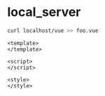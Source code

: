 # local_server

``` bash
curl localhost/vue >> foo.vue
```

```
<template> 
</template> 

<script> 
</script> 

<style> 
</style> 
```